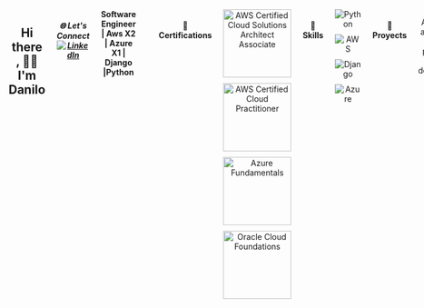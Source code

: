 


<div align="center">

  
<div style="display: flex; gap: 20px;">
  
  <h2>Hi there , 🧑‍💻 I'm Danilo</h2>
  <h5> 🌐 Let's Connect
<a href="https://www.linkedin.com/in/danilo-rincon-2a1bb9217" target="_blank">
  <img src="https://img.shields.io/badge/LinkedIn-Danilo%20Rinc%C3%B3n-blue?style=social&logo=linkedin" alt="LinkedIn"/>
</a></h5>
  <strong align="center">Software Engineer | Aws X2 | Azure X1 | Django |Python</strong>
 
<table >
  <tr>
    <td style="width: 100%; text-align: center;">
      <img src="https://github.com/user-attachments/assets/c8b0be22-f046-409f-bcea-b1509563e88f" alt="cloud" style="width: 400rem; height: 400px; ">
    </td>
    <td style="width: 20%; text-align: left;">
      <strong>Cloud Engineer</strong> with a strong focus on AWS, I am skilled in designing and managing scalable, highly available systems that drive business growth. I have hands-on experience deploying cloud-based solutions and automating processes, leveraging AWS services like EC2, S3, Lambda, and RDS to create optimized, cost-effective solutions that enhance performance. Passionate about building resilient systems that scale with demand, I continuously explore new AWS innovations to stay ahead of industry trends and bring fresh ideas to every project. My goal is to deliver seamless, reliable cloud infrastructure that powers the future of businesses.
    </td>
  </tr>
</table>


 <h4>🌱Certifications</h4>
 <div align="center">
 <div style="display: flex; flex-direction: column; gap: 10px;">
<img src="https://d1.awsstatic.com/certification/badges/AWS-Certified-Solutions-Architect-Associate_badge_150x150.e359ae4a6d4d82c3e31d4f9104c8d389b56a2423.png" width="120" alt="AWS Certified Cloud Solutions Architect Associate"> 
<img src="https://d1.awsstatic.com/certification/badges/AWS-Certified-Cloud-Practitioner_badge_150x150.17da917fbddc5383838d9f8209d2030c8d99f31e.png" width="120" alt="AWS Certified Cloud Practitioner"> 
<img src="https://img-c.udemycdn.com/open-badges/v2/badge-class/1461449489/image193214236496861289.png" width="120" alt="Azure Fundamentals">
<img src="https://www.unad-ue.es/images/2023/50_Oracle_Cloud_Infrastructure.png" width="120" alt="Oracle Cloud Foundations">
</div>
</div>

 <h4>💬Skills</h4>
<div align="center">
<div style="display: flex; flex-direction: column; gap: 10px;">
  <img alt="Python" src="https://img.shields.io/badge/Python-111">
  <img alt="AWS" src="https://img.shields.io/badge/AWS-111">
  <img alt="Django" src="https://img.shields.io/badge/Django-111">
  <img alt="Azure" src="https://img.shields.io/badge/Azure-111">
</div>
</div>


<h4>🔭 Proyects</h4>

Aquí están algunos de mis proyectos más destacados:
<div align="center">
   <img align="center" src="https://github-readme-stats.vercel.app/api/pin/?username=Daniluss03&repo=DjangoAndAWS&theme=dark" />
 <img align="center" src="https://github-readme-stats.vercel.app/api/pin/?username=Daniluss03&repo=FastApiAndSQLserver&theme=dark" />
  <img align="center" src="https://github-readme-stats.vercel.app/api/pin/?username=Daniluss03&repo=TokenWithDjangorestFramework&theme=dark" />
  <img align="center" src="https://github-readme-stats.vercel.app/api/pin/?username=Daniluss03&repo=ConsumoApiReactjs&theme=dark" />

</div>



<h4>📊 Statistics</h4> 


<div align="center">
 GitHub!
</div>
<div align="center">
<img src="https://github-readme-stats.vercel.app/api?username=Daniluss03&show_icons=true&hide_title=true&hide=prs&count_private=true&theme=dark&cache_seconds=1800" />

</div>





